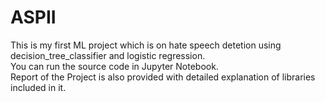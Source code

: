 # ASPII
This is my first ML project which is on hate speech detetion using decision_tree_classifier and logistic regression.                                                     
You can run the source code in Jupyter Notebook.                                                                                                                         
Report of the Project is also provided with detailed explanation of libraries included in it.
